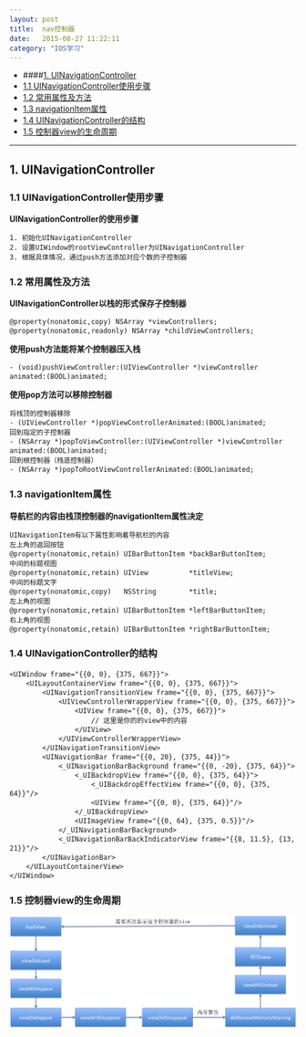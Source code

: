 ```yaml
---
layout: post
title:  nav控制器
date:   2015-08-27 11:22:11
category: "IOS学习"
---
```

* ####[1. UINavigationController](#1) 
* [1.1 UINavigationController使用步骤](#1.1) 
* [1.2 常用属性及方法](#1.2) 
* [1.3 navigationItem属性](#1.3)
* [1.4 UINavigationController的结构](#1.4) 
* [1.5 控制器view的生命周期](#1.5) 

---


<h2 id="1"> 1. UINavigationController</h2>

<h3 id="1.1"> 1.1 UINavigationController使用步骤</h3> 

**UINavigationController的使用步骤**
	
	1. 初始化UINavigationController
	2. 设置UIWindow的rootViewController为UINavigationController
	3. 根据具体情况，通过push方法添加对应个数的子控制器
 
<h3 id="1.2"> 1.2 常用属性及方法</h3> 

**UINavigationController以栈的形式保存子控制器**

	@property(nonatomic,copy) NSArray *viewControllers;
	@property(nonatomic,readonly) NSArray *childViewControllers;

**使用push方法能将某个控制器压入栈**

	- (void)pushViewController:(UIViewController *)viewController 
	animated:(BOOL)animated;

**使用pop方法可以移除控制器**

	将栈顶的控制器移除	
	- (UIViewController *)popViewControllerAnimated:(BOOL)animated;
	回到指定的子控制器
	- (NSArray *)popToViewController:(UIViewController *)viewController 
	animated:(BOOL)animated;
	回到根控制器（栈底控制器）
	- (NSArray *)popToRootViewControllerAnimated:(BOOL)animated;


<h3 id="1.3"> 1.3 navigationItem属性</h3> 

**导航栏的内容由栈顶控制器的navigationItem属性决定**

	UINavigationItem有以下属性影响着导航栏的内容
	左上角的返回按钮
	@property(nonatomic,retain) UIBarButtonItem *backBarButtonItem;
	中间的标题视图
	@property(nonatomic,retain) UIView          *titleView;
	中间的标题文字
	@property(nonatomic,copy)   NSString        *title;
	左上角的视图
	@property(nonatomic,retain) UIBarButtonItem *leftBarButtonItem;
	右上角的视图
	@property(nonatomic,retain) UIBarButtonItem *rightBarButtonItem;


<h3 id="1.4"> 1.4 UINavigationController的结构</h3> 

	<UIWindow frame="{{0, 0}, {375, 667}}">
		<UILayoutContainerView frame="{{0, 0}, {375, 667}}">
			<UINavigationTransitionView frame="{{0, 0}, {375, 667}}">
				<UIViewControllerWrapperView frame="{{0, 0}, {375, 667}}">
					<UIView frame="{{0, 0}, {375, 667}}">
						// 这里是你的的view中的内容
					</UIView>
				</UIViewControllerWrapperView>
			</UINavigationTransitionView>
			<UINavigationBar frame="{{0, 20}, {375, 44}}">
				<_UINavigationBarBackground frame="{{0, -20}, {375, 64}}">
					<_UIBackdropView frame="{{0, 0}, {375, 64}}">
						<_UIBackdropEffectView frame="{{0, 0}, {375, 64}}"/>
						<UIView frame="{{0, 0}, {375, 64}}"/>
					</_UIBackdropView>
					<UIImageView frame="{{0, 64}, {375, 0.5}}"/>
				</_UINavigationBarBackground>
				<_UINavigationBarBackIndicatorView frame="{{8, 11.5}, {13, 21}}"/>
			</UINavigationBar>
		</UILayoutContainerView>
	</UIWindow>
 
<h3 id="1.5"> 1.5 控制器view的生命周期</h3> 

![关系图](http://raw.githubusercontent.com/min0012/MIN_Blog/gh-pages/_posts/图片/生命周期方法.png)

 